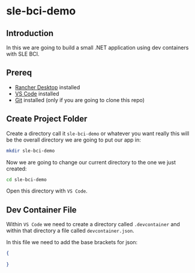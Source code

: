 # sle-bci-demo

## Introduction

In this we are going to build a small .NET application using dev containers with SLE BCI.

## Prereq

- [Rancher Desktop](https://rancherdesktop.io/) installed
- [VS Code](https://code.visualstudio.com/) installed
- [Git](https://git-scm.com/) installed (only if you are going to clone this repo)

## Create Project Folder

Create a directory call it `sle-bci-demo` or whatever you want really this will be the overall directory we are going to put our app in:

``` bash
mkdir sle-bci-demo
```

Now we are going to change our current directory to the one we just created:

``` bash
cd sle-bci-demo
```

Open this directory with `VS Code`.

## Dev Container File

Within `VS Code` we need to create a directory called `.devcontainer` and within that directory a file called `devcontainer.json`.

In this file we need to add the base brackets for json:

``` json
{
    
}
```